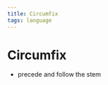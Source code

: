 ```yaml
---
title: Circumfix
tags: language
---
```


# Circumfix
- precede and follow the stem
















































